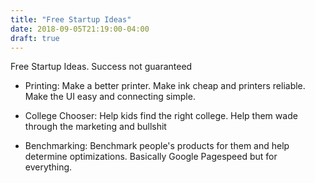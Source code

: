 ```yaml
---
title: "Free Startup Ideas"
date: 2018-09-05T21:19:00-04:00
draft: true
---
```


Free Startup Ideas. Success not guaranteed

- Printing: Make a better printer. Make ink cheap and printers
  reliable. Make the UI easy and connecting simple.
  
- College Chooser: Help kids find the right college. Help them wade
  through the marketing and bullshit
  
- Benchmarking: Benchmark people's products for them and help
  determine optimizations. Basically Google Pagespeed but for
  everything.
